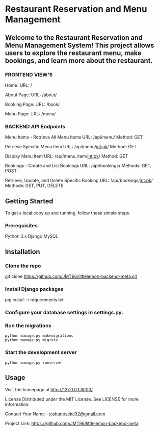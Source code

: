 # Restaurant Reservation and Menu Management
## Welcome to the Restaurant Reservation and Menu Management System! This project allows users to explore the restaurant menu, make bookings, and learn more about the restaurant.


### FRONTEND VIEW'S
Home:
    URL: /

About Page:
    URL: /about/

Booking Page:
    URL: /book/

Menu Page:
    URL: /menu/

### BACKEND API Endpoints
Menu Items - Retrieve All Menu Items
    URL: /api/menu/
    Method: GET


Retrieve Specific Menu Item
    URL: /api/menu/<int:pk>/
    Method: GET

Display Menu Item
    URL: /api/menu_item/<int:pk>/
    Method: GET

Bookings - Create and List Bookings
    URL: /api/bookings/
    Methods: GET, POST

Retrieve, Update, and Delete Specific Booking
    URL: /api/bookings/<int:pk>/
    Methods: GET, PUT, DELETE


## Getting Started
To get a local copy up and running, follow these simple steps.

### Prerequisites
Python 3.x
Django
MySQL


## Installation

### Clone the repo
git clone https://github.com/JMT96/littlelemon-backend-meta.git

### Install Django packages
pip install -r requirements.txt

### Configure your database settings in settings.py.

### Run the migrations

```
python manage.py makemigrations
python manage.py migrate
```


### Start the development server

```
python manage.py runserver
```



## Usage
Visit the homepage at http://127.0.0.1:8000/.

License
Distributed under the MIT License. See LICENSE for more information.

Contact
Your Name - joshunoseke32@gmail.com

Project Link: https://github.com/JMT96/littlelemon-backend-meta